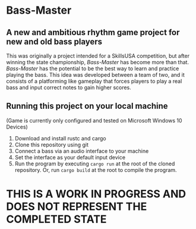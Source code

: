 # Bass-Master

## A new and ambitious rhythm game project for new and old bass players

This was originally a project intended for a SkillsUSA competition, but after winning the state championship, *Bass-Master* has become more than that. *Bass-Master* has the potential to be the best way to learn and practice playing the bass. This idea was developed between a team of two, and it consists of a platforming like gameplay that forces players to play a real bass and input correct notes to gain higher scores. 

## Running this project on your local machine

(Game is currently only configured and tested on Microsoft Windows 10 Devices)

1. Download and install rustc and cargo
2. Clone this repository using git
3. Connect a bass via an audio interface to your machine
4. Set the interface as your default input device
5. Run the program by executing `cargo run` at the root of the cloned
   repository. Or, run `cargo build` at the root to compile the program.

# THIS IS A WORK IN PROGRESS AND DOES NOT REPRESENT THE COMPLETED STATE
